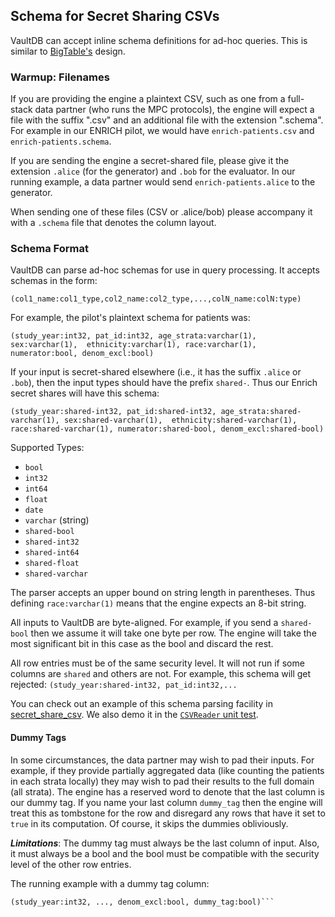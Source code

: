 ## Schema for Secret Sharing CSVs
VaultDB can accept inline schema definitions for ad-hoc queries.  This is similar to [BigTable's](https://cloud.google.com/bigquery/docs/external-table-definition#use-inline-schema) design.

### Warmup: Filenames
If you are providing the engine a plaintext CSV, such as one from a full-stack data partner (who runs the MPC protocols), the engine will expect a file with the suffix ".csv" and an additional file with the extension ".schema".  For example in our ENRICH pilot, we would have `enrich-patients.csv` and `enrich-patients.schema`.

If you are sending the engine a secret-shared file, please give it the extension `.alice` (for the generator) and `.bob` for the evaluator.  In our running example, a data partner would send `enrich-patients.alice` to the generator.

When sending one of these files (CSV or .alice/bob) please accompany it with a `.schema` file that denotes the column layout.  

### Schema Format


VaultDB can parse ad-hoc schemas for use in query processing.  It accepts schemas in the form:
```
(col1_name:col1_type,col2_name:col2_type,...,colN_name:colN:type)
```

For example, the pilot's plaintext schema for patients was:

```(study_year:int32, pat_id:int32, age_strata:varchar(1), sex:varchar(1),  ethnicity:varchar(1), race:varchar(1), numerator:bool, denom_excl:bool)```

If your input is secret-shared elsewhere (i.e., it has the suffix `.alice` or `.bob`), then the input types should have the prefix `shared-`.  Thus our Enrich secret shares will have this schema:

```(study_year:shared-int32, pat_id:shared-int32, age_strata:shared-varchar(1), sex:shared-varchar(1),  ethnicity:shared-varchar(1), race:shared-varchar(1), numerator:shared-bool, denom_excl:shared-bool)```

Supported Types:
* `bool`
* `int32`
* `int64`
* `float`
* `date`
* `varchar` (string) 
* `shared-bool`
* `shared-int32`
* `shared-int64`
* `shared-float`
* `shared-varchar`

The parser accepts an upper bound on string length in parentheses.  Thus defining `race:varchar(1)` means that the engine expects an 8-bit string.

All inputs to VaultDB are byte-aligned.  For example, if you send a `shared-bool` then we assume it will take one byte per row.  The engine will take the most significant bit in this case as the bool and discard the rest.

All row entries must be of the same security level.  It will not run if some columns are `shared` and others are not.  For example, this schema will get rejected:
```(study_year:shared-int32, pat_id:int32,...```

You can check out an example of this schema parsing facility in [secret_share_csv](https://github.com/vaultdb/vaultdb-core/blob/emp-operators/src/main/cpp/pilot/src/secret_share_csv.cpp).  We also demo it in the [`CSVReader` unit test](https://github.com/vaultdb/vaultdb-core/blob/emp-operators/src/main/cpp/test/csv_reader_test.cpp).

  #### Dummy Tags

  In some circumstances, the data partner may wish to pad their inputs.  For example, if they provide partially aggregated data (like counting the patients in each strata locally) they may wish to pad their results to the full domain (all strata).  The engine has a reserved word to denote that the last column is our dummy tag. If you name your last column `dummy_tag` then the engine will treat this as tombstone for the row and disregard any rows that have it set to `true` in its computation.  Of course, it skips the dummies obliviously.

  ***Limitations***: The dummy tag must always be the last column of input.  Also, it must always be a bool and the bool must be compatible with the security level of the other row entries.

  The running example with a dummy tag column:
  ```
  (study_year:int32, ..., denom_excl:bool, dummy_tag:bool)```
```



  
  

